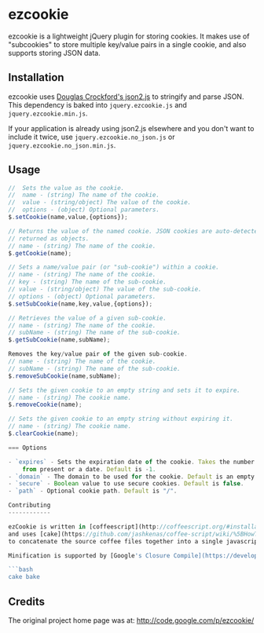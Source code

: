 ezcookie
========

ezcookie is a lightweight jQuery plugin for storing cookies. It makes use of 
"subcookies" to store multiple key/value pairs in a single cookie, and also supports 
storing JSON data.

Installation
------------

ezcookie uses [Douglas Crockford's json2.js](https://github.com/douglascrockford/JSON-js)
to stringify and parse JSON. This dependency is baked into `jquery.ezcookie.js` and `jquery.ezcookie.min.js`.

If your application is already using json2.js elsewhere and you don't want to include it twice, use
`jquery.ezcookie.no_json.js` or `jquery.ezcookie.no_json.min.js`.

Usage
-----

```javascript
//  Sets the value as the cookie.
//  name - (string) The name of the cookie.
//  value - (string/object) The value of the cookie.
//  options - (object) Optional parameters.
$.setCookie(name,value,{options});

// Returns the value of the named cookie. JSON cookies are auto-detected and 
// returned as objects.
// name - (string) The name of the cookie.
$.getCookie(name);

// Sets a name/value pair (or "sub-cookie") within a cookie.
// name - (string) The name of the cookie.
// key - (string) The name of the sub-cookie.
// value - (string/object) The value of the sub-cookie.
// options - (object) Optional parameters.
$.setSubCookie(name,key,value,{options});

// Retrieves the value of a given sub-cookie.
// name - (string) The name of the cookie.
// subName - (string) The name of the sub-cookie.
$.getSubCookie(name,subName);

Removes the key/value pair of the given sub-cookie.
// name - (string) The name of the cookie.
// subName - (string) The name of the sub-cookie.
$.removeSubCookie(name,subName);

// Sets the given cookie to an empty string and sets it to expire.
// name - (string) The cookie name.
$.removeCookie(name);

// Sets the given cookie to an empty string without expiring it.
// name - (string) The cookie name.
$.clearCookie(name);

=== Options

- `expires` - Sets the expiration date of the cookie. Takes the number of days 
	from present or a date. Default is -1.
- `domain` - The domain to be used for the cookie. Default is an empty string.
- `secure` - Boolean value to use secure cookies. Default is false.
- `path` - Optional cookie path. Default is "/".

Contributing
------------

ezCookie is written in [coffeescript](http://coffeescript.org/#installation, 
and uses [cake](https://github.com/jashkenas/coffee-script/wiki/%5BHowTo%5D-Compiling-and-Setting-Up-Build-Tools) 
to concatenate the source coffee files together into a single javascript file.

Minification is supported by [Google's Closure Compile](https://developers.google.com/closure/compiler/).

```bash
cake bake
```

Credits
-------

The original project home page was at: http://code.google.com/p/ezcookie/